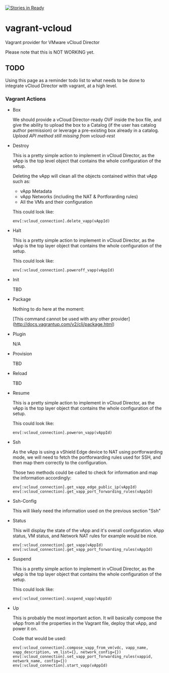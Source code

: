 [![Stories in Ready](http://badge.waffle.io/frapposelli/vagrant-vcloud.png)](http://waffle.io/frapposelli/vagrant-vcloud)  
# vagrant-vcloud #

Vagrant provider for VMware vCloud Director

Please note that this is NOT WORKING yet.

## TODO ##

Using this page as a reminder todo list to what needs to be done to integrate
vCloud Director with vagrant, at a high level.

### Vagrant Actions ###

*   Box

    We should provide a vCloud Director-ready OVF inside the box file, and give the ability to upload the box to a Catalog (if the user has catalog author permission) or leverage a pre-existing box already in a catalog.
    *Upload API method still missing from vcloud-rest*

*   Destroy
    
    This is a pretty simple action to implement in vCloud Director, as the vApp 
    is the top level object that contains the whole configuration of the setup.

    Deleting the vApp will clean all the objects contained within that vApp
    such as:
    *   vApp Metadata
    *   vApp Networks (including the NAT & Portforarding rules)
    *   All the VMs and their configuration

    This could look like:

    `env[:vcloud_connection].delete_vapp(vAppId)`


*   Halt

    This is a pretty simple action to implement in vCloud Director, as the vApp
    is the top layer object that contains the whole configuration of the setup.

    This could look like:

    `env[:vcloud_connection].poweroff_vapp(vAppId)`

*   Init
    
    TBD

*   Package

    Nothing to do here at the moment:

    [This command cannot be used with any other provider] (http://docs.vagrantup.com/v2/cli/package.html)

*   Plugin

    N/A

*   Provision

    TBD

*   Reload

    TBD

*   Resume

    This is a pretty simple action to implement in vCloud Director, as the vApp
    is the top layer object that contains the whole configuration of the setup.

    This could look like:

    `env[:vcloud_connection].poweron_vapp(vAppId)`

*   Ssh

    As the vApp is using a vShield Edge device to NAT using portforwarding mode,
    we will need to fetch the portforwarding rules used for SSH, and then map 
    them correctly to the configuration.

    Those two methods could be called to check for information and map the 
    information accordingly:

    `env[:vcloud_connection].get_vapp_edge_public_ip(vAppId)`
    `env[:vcloud_connection].get_vapp_port_forwarding_rules(vAppId)`


*   Ssh-Config

    This will likely need the information used on the previous section "Ssh"

*   Status

    This will display the state of the vApp and it's overall configuration.
    vApp status, VM status, and Network NAT rules for example would be nice.

    `env[:vcloud_connection].get_vapp(vAppId)`
    `env[:vcloud_connection].get_vapp_port_forwarding_rules(vAppId)`

*   Suspend

    This is a pretty simple action to implement in vCloud Director, as the vApp
    is the top layer object that contains the whole configuration of the setup.

    This could look like:

    `env[:vcloud_connection].suspend_vapp(vAppId)`

*   Up

    This is probably the most important action.
    It will basically compose the vApp from all the properties in the Vagrant 
    file, deploy that vApp, and power it on.

    Code that would be used:

    `env[:vcloud_connection].compose_vapp_from_vm(vdc, vapp_name, vapp_description, vm_list={}, network_config={})`
    `env[:vcloud_connection].set_vapp_port_forwarding_rules(vappid, network_name, config={})`     
    `env[:vcloud_connection].start_vapp(vAppId)`
